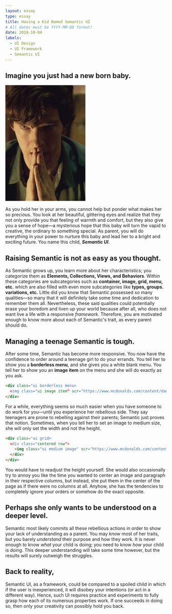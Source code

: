 ```yaml
---
layout: essay
type: essay
title: Having a Kid Named Semantic UI
# All dates must be YYYY-MM-DD format!
date: 2018-10-04
labels:
  - UI Design
  - UI Framework
  - Semantic UI
---
```


## Imagine you just had a new born baby.

<img class="ui small left floated image" src="../images/MindPalaceV2.jpg">

As you hold her in your arms, you cannot help but ponder what makes her so precious. You look at her beautiful, glittering eyes and realize that they not only provide you that feeling of warmth and comfort, but they also give you a sense of hope—a mysterious hope that this baby will turn the vapid to creative, the ordinary to something special. As parent, you will do everything in your power to nurture this baby and lead her to a bright and exciting future. You name this child, ***Semantic UI***.

## Raising Semantic is not as easy as you thought.

As Semantic grows up, you learn more about her characteristics; you categorize them as **Elements, Collections, Views, and Behaviors**. Within these categories are subcategories such as **container, image, grid, menu, etc.** which are also filled with even more subcategories like **types, groups. variations, etc.** Little did you know that Semantic possessed so many qualities—so many that it will definitely take some time and dedication to remember them all. Nevertheless, these said qualities could potentially erase your boredom and liven up your world because after all, who does not want live a life with a responsive *framework*. Therefore, you are motivated enough to know more about each of Semantic's trait, as every parent should do.

## Managing a teenage Semantic is tough.

After some time, Semantic has become more responsive. You now have the confidence to order around a teenage girl to do your errands. You tell her to show you a **borderless menu**, and she gives you a white blank menu. You tell her to show you an **image item** on the menu and she will do exactly as you ask.

```html
<div class="ui borderless menu>
  <img class="ui image item" scr="https://www.mcdonalds.com/content/dam/usa/logo/m_logo.png">
</div>
```
For a while, everything seems so much easier when you have someone to do work for you—until you experience her rebellious side. They say teenagers are prone to rebelling against their parents; Semantic just proves that notion. Sometimes, when you tell her to set an image to medium size, she will only set the width and not the height.

```html
<div class="ui grid>
  <div class="centered row">
    <img class="ui medium image" scr="https://www.mcdonalds.com/content/dam/usa/logo/m_logo.png">
  </div>
</div>
```
You would have to readjust the height yourself. She would also occasionally try to annoy you like the time you wanted to center an image and paragraph in their respective columns, but instead, she put them in the center of the page as if there were no columns at all. 
Anyhow, she has the tendencies to completely ignore your orders or somehow do the exact opposite.

## Perhaps she only wants to be understood on a deeper level.

Semantic most likely commits all these rebellious actions in order to show your lack of understanding as a parent. You may *know* most of her traits, but you barely *understand* their purpose and how they work. It is never enough to know *what* your child is doing; you need to know *how* your child is doing. This deeper understanding will take some time however, but the results will surely outweigh the struggles.

## Back to reality,

Semantic UI, as a framework, could be compared to a spoiled child in which if the user is inexperienced, it will disobey your intentions (or act in a different way). Hence, such UI requires practice and experiments to fully grasp how each of its numerous properties work. If one succeeds in doing so, then only your creativity can possibly hold you back.
